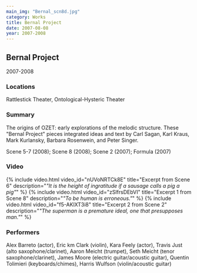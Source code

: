 ```yaml
---
main_img: "Bernal_scn8d.jpg"
category: Works
title: Bernal Project
date: 2007-08-08
year: 2007-2008
---
```

## Bernal Project

2007-2008

### Locations

Rattlestick Theater, Ontological-Hysteric Theater

### Summary

The origins of OZET: early explorations of the melodic structure. These "Bernal Project" pieces integrated ideas and text by Carl Sagan, Karl Kraus, Mark Kurlansky, Barbara Rosenwein, and Peter Singer.

Scene 5-7 (2008); Scene 8 (2008); Scene 2 (2007); Formula (2007)

### Video

{% include video.html video_id="nUVoNRTCk8E" title="Excerpt from Scene 6" description="<em>&quot;It is the height of ingratitude if a sausage calls a pig a pig&quot;</em>" %}
{% include video.html video_id="zSlfrsDEbVI" title="Excerpt 1 from Scene 8" description="<em>&quot;To be human is erroneous.&quot;</em>" %}
{% include video.html video_id="f5-AKlXT3i8" title="Excerpt 2 from Scene 2" description="<em>&quot;The superman is a premature ideal, one that presupposes man.&quot;</em>" %}

### Performers

Alex Barreto (actor), Eric km Clark (violin), Kara Feely (actor), Travis Just (alto saxophone/clarinet), Aaron Meicht (trumpet), Seth Meicht (tenor saxophone/clarinet), James Moore (electric guitar/acoustic guitar), Quentin Tolimieri (keyboards/chimes), Harris Wulfson (violin/acoustic guitar)
